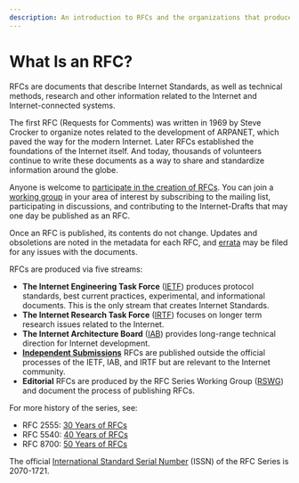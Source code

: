 ```yaml
---
description: An introduction to RFCs and the organizations that produce them
---
```


# What Is an RFC?

RFCs are documents that describe Internet Standards, as well as technical methods, research and other information related to the Internet and Internet-connected systems.

The first RFC (Requests for Comments) was written in 1969 by Steve Crocker to organize notes related to the development of ARPANET, which paved the way for the modern Internet. Later RFCs established the foundations of the Internet itself. And today, thousands of volunteers continue to write these documents as a way to share and standardize information around the globe.

Anyone is welcome to [participate in the creation of RFCs](https://www.ietf.org/participate/get-started/). You can join a [working group](https://datatracker.ietf.org/wg/) in your area of interest by subscribing to the mailing list, participating in discussions, and contributing to the Internet-Drafts that may one day be published as an RFC.

Once an RFC is published, its contents do not change. Updates and obsoletions are noted in the metadata for each RFC, and [errata](/series/rfc-errata/) may be filed for any issues with the documents.

RFCs are produced via five streams:

- **The Internet Engineering Task Force** ([IETF](https://www.ietf.org/)) produces protocol standards, best current practices, experimental, and informational documents. This is the only stream that creates Internet Standards.
- **The Internet Research Task Force** ([IRTF](https://www.irtf.org/)) focuses on longer term research issues related to the Internet.
- **The Internet Architecture Board** ([IAB](https://www.iab.org/)) provides long-range technical direction for Internet development.
- [**Independent Submissions**](/authors/rfc-independent-submissions/) RFCs are published outside the official processes of the IETF, IAB, and IRTF but are relevant to the Internet community.
- **Editorial** RFCs are produced by the RFC Series Working Group ([RSWG](https://datatracker.ietf.org/group/rswg/about/)) and document the process of publishing RFCs.

For more history of the series, see:

- RFC 2555: [30 Years of RFCs](/info/rfc2555/)
- RFC 5540: [40 Years of RFCs](/info/rfc5540/)
- RFC 8700: [50 Years of RFCs](/info/rfc8700/)

The official [International Standard Serial Number](https://en.wikipedia.org/wiki/ISSN) (ISSN) of the RFC Series is 2070-1721.

